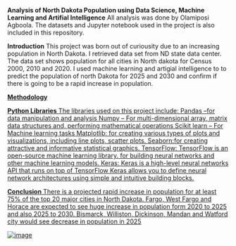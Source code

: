 **Analysis of North Dakota Population using Data Science, Machine Learning and Artifial Intelligence**
All analysis was done by Olamiposi Agboola.
The datasets and Jupyter notebook used in the project is also included in this repository.

**Introduction**
This project was born out of curiousity due to an increasing population in North Dakota. I retrieved data set from ND state data center. The data set shows population for all cities in North dakota for Census 2000, 2010 and 2020. I used machine learning and artigial intelligence to to predict the population of north Dakota for 2025 and 2030 and confirm if there is going to be a rapid increase in population.

<u>**Methodology**<u>

**Python Libraries**
The libraries used on this project include:
Pandas –for data manipulation and analysis
Numpy – For multi-dimensional array, matrix data structures and, performing mathematical operations
Scikit learn – For Machine learning tasks
Matplotlib: for creating various types of plots and visualizations, including line plots, scatter plots.
Seaborn:for creating attractive and informative statistical graphics. 
TensorFlow: TensorFlow is an open-source machine learning library. for building neural networks and other machine learning models.
Keras: Keras is a high-level neural networks API that runs on top of TensorFlow Keras allows you to define neural network architectures using simple and intuitive building blocks.

**Conclusion**
There is a projected rapid increase in population for at least 75% of the top 20 major cities in North Dakota.
Fargo, West Fargo and Horace are expected to see huge increase in population form 2020 to 2025 and also 2025 to 2030.
Bismarck, Williston, Dickinson, Mandan and Watford city would see decrease in population in 2025


![image](https://github.com/agolamiposi/North-Dakota-Population/assets/90154869/a3f7e6c9-4d27-4314-ad7b-17b9d738fc88)




